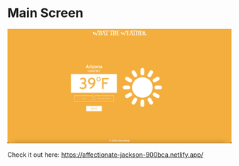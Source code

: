 # Main Screen
![alt text](https://raw.githubusercontent.com/nasral00/whattheweather/main/wtwMainScreen.png)



Check it out here: https://affectionate-jackson-900bca.netlify.app/
